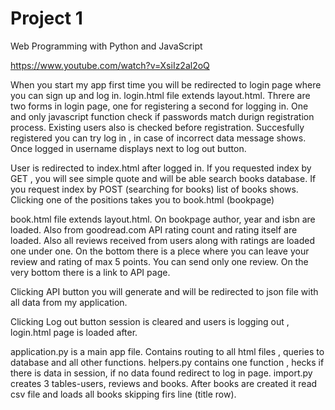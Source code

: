 # Project 1

Web Programming with Python and JavaScript

https://www.youtube.com/watch?v=XsiIz2al2oQ

When you start my app first time you will be redirected to login page where you can sign up and log in.
login.html file extends layout.html. Threre are two forms in login page, one for registering a second for logging in.
One and only javascript function check if passwords match durign registration process. Existing users also is checked before registration.
Succesfully registered you can try log in , in case of incorrect data message shows. Once logged in username displays next to log out button.

User is redirected to index.html after logged in. If you requested index by GET , you will see simple quote and will be able search books database. 
If you request index by POST (searching for books) list of books shows. Clicking one of the positions takes you to book.html (bookpage)

book.html file extends layout.html. On bookpage author, year and isbn are loaded. 
Also from goodread.com API rating count and rating itself are loaded. 
Also all reviews received from users along with ratings are loaded one under one. On the bottom there is a plece where you can leave your review
and rating of max 5 points. You can send only one review. On the very bottom there is a link to API page.

Clicking API button you will generate and will be redirected to json file with all data from my application.

Clicking Log out button session is cleared and users is logging out , login.html page is loaded after.

application.py is a main app file. Contains routing to all html files , queries to database and all other functions.
helpers.py contains one function , hecks if there is data in session, if no data found redirect to log in page. 
import.py creates 3 tables-users, reviews and books. After books are created it read csv file and loads all books skipping firs line (title row).  
